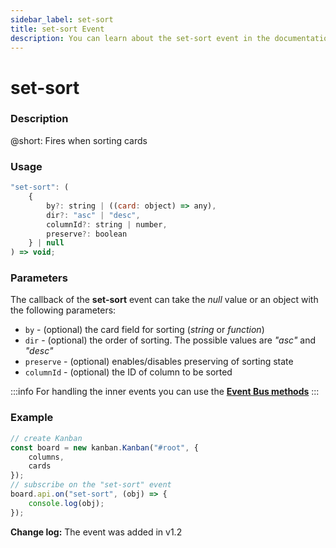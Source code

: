 ```yaml
---
sidebar_label: set-sort
title: set-sort Event
description: You can learn about the set-sort event in the documentation of the DHTMLX JavaScript Kanban library. Browse developer guides and API reference, try out code examples and live demos, and download a free 30-day evaluation version of DHTMLX Kanban.
---
```


# set-sort

### Description

@short: Fires when sorting cards

### Usage

~~~jsx {}
"set-sort": (
	{
		by?: string | ((card: object) => any),
		dir?: "asc" | "desc",
		columnId?: string | number,
		preserve?: boolean
	} | null
) => void;
~~~

### Parameters

The callback of the **set-sort** event can take the *null* value or an object with the following parameters:

- `by` - (optional) the card field for sorting (*string* or *function*)
- `dir` - (optional) the order of sorting. The possible values are *"asc"* and *"desc"*
- `preserve` - (optional) enables/disables preserving of sorting state
- `columnId` - (optional) the ID of column to be sorted

:::info
For handling the inner events you can use the [**Event Bus methods**](api/overview/main_overview.md/#event-bus-methods)
:::

### Example

~~~jsx {7-9}
// create Kanban
const board = new kanban.Kanban("#root", {
	columns,
	cards
});
// subscribe on the "set-sort" event
board.api.on("set-sort", (obj) => {
	console.log(obj);
});
~~~

**Change log:** The event was added in v1.2